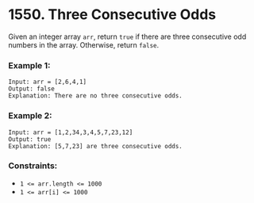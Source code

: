 # 1550. Three Consecutive Odds

Given an integer array `arr`, return `true` if there are three consecutive odd numbers in the array. Otherwise, return `false`.

### Example 1:

```text
Input: arr = [2,6,4,1]
Output: false
Explanation: There are no three consecutive odds.
```

### Example 2:

```text
Input: arr = [1,2,34,3,4,5,7,23,12]
Output: true
Explanation: [5,7,23] are three consecutive odds.
```

### Constraints:

- `1 <= arr.length <= 1000`
- `1 <= arr[i] <= 1000`
